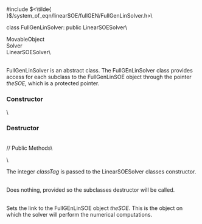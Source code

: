 \
\#include
$<\tilde{ }$/system_of_eqn/linearSOE/fullGEN/FullGenLinSolver.h$>$\

class FullGenLinSolver: public LinearSOESolver\

MovableObject\
Solver\
LinearSOESolver\

\
FullGenLinSolver is an abstract class. The FullGEnLinSolver class
provides access for each subclass to the FullGenLinSOE object through
the pointer *theSOE*, which is a protected pointer.

### Constructor

\
### Destructor

\
// Public Methods\

\

The integer *classTag* is passed to the LinearSOESolver classes
constructor.

\
Does nothing, provided so the subclasses destructor will be called.

\
Sets the link to the FullGEnLinSOE object *theSOE*. This is the object
on which the solver will perform the numerical computations.
